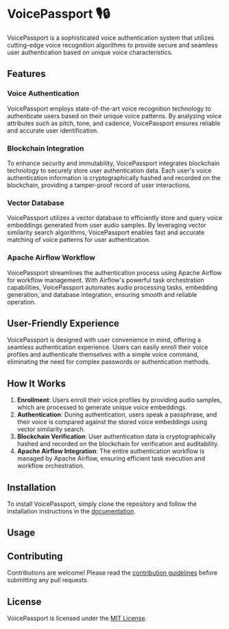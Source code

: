 # VoicePassport 🎙️🔒

VoicePassport is a sophisticated voice authentication system that utilizes cutting-edge voice recognition algorithms to provide secure and seamless user authentication based on unique voice characteristics.

## Features

### Voice Authentication
VoicePassport employs state-of-the-art voice recognition technology to authenticate users based on their unique voice patterns. By analyzing voice attributes such as pitch, tone, and cadence, VoicePassport ensures reliable and accurate user identification.

### Blockchain Integration
To enhance security and immutability, VoicePassport integrates blockchain technology to securely store user authentication data. Each user's voice authentication information is cryptographically hashed and recorded on the blockchain, providing a tamper-proof record of user interactions.

### Vector Database
VoicePassport utilizes a vector database to efficiently store and query voice embeddings generated from user audio samples. By leveraging vector similarity search algorithms, VoicePassport enables fast and accurate matching of voice patterns for user authentication.

### Apache Airflow Workflow
VoicePassport streamlines the authentication process using Apache Airflow for workflow management. With Airflow's powerful task orchestration capabilities, VoicePassport automates audio processing tasks, embedding generation, and database integration, ensuring smooth and reliable operation.

## User-Friendly Experience
VoicePassport is designed with user convenience in mind, offering a seamless authentication experience. Users can easily enroll their voice profiles and authenticate themselves with a simple voice command, eliminating the need for complex passwords or authentication methods.

## How It Works
1. **Enrollment**: Users enroll their voice profiles by providing audio samples, which are processed to generate unique voice embeddings.
2. **Authentication**: During authentication, users speak a passphrase, and their voice is compared against the stored voice embeddings using vector similarity search.
3. **Blockchain Verification**: User authentication data is cryptographically hashed and recorded on the blockchain for verification and auditability.
4. **Apache Airflow Integration**: The entire authentication workflow is managed by Apache Airflow, ensuring efficient task execution and workflow orchestration.

## Installation
To install VoicePassport, simply clone the repository and follow the installation instructions in the [documentation](docs/installation.md).

## Usage


## Contributing
Contributions are welcome! Please read the [contribution guidelines](CONTRIBUTING.md) before submitting any pull requests.

## License
VoicePassport is licensed under the [MIT License](LICENSE).

